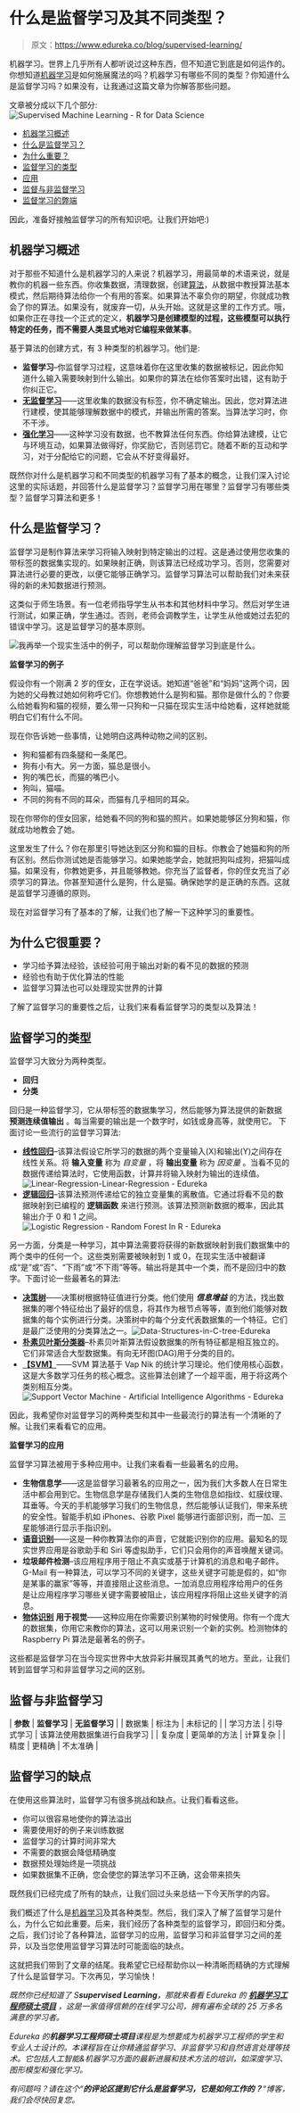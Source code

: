 # 什么是监督学习及其不同类型？

> 原文：<https://www.edureka.co/blog/supervised-learning/>

机器学习。世界上几乎所有人都听说过这种东西，但不知道它到底是如何运作的。你想知道[机器学习](https://www.edureka.co/blog/machine-learning-tutorial/)是如何施展魔法的吗？机器学习有哪些不同的类型？你知道什么是监督学习吗？如果没有，让我通过这篇文章为你解答那些问题。

文章被分成以下几个部分:![Supervised Machine Learning - R for Data Science](img/55faae1dcf0be24a7f3212b9734ab792.png)

*   [机器学习概述](#overview)
*   [什么是监督学习？](#supervised)
*   [为什么重要？](#importance)
*   [监督学习的类型](#types)
*   [应用](#applications)
*   [监督与非监督学习](#versus)
*   [监督学习的弊端](#disadv)

因此，准备好接触监督学习的所有知识吧。让我们开始吧:)

## **机器学习概述**

对于那些不知道什么是机器学习的人来说？机器学习，用最简单的术语来说，就是教你的机器一些东西。你收集数据，清理数据，创建[算法](https://www.edureka.co/blog/machine-learning-algorithms/)，从数据中教授算法基本模式，然后期待算法给你一个有用的答案。如果算法不辜负你的期望，你就成功教会了你的算法。如果没有，就废弃一切，从头开始。这就是这里的工作方式。哦，如果你正在寻找一个正式的定义，**机器学习是创建模型的过程，这些模型可以执行特定的任务，而不需要人类显式地对它编程来做某事**。

基于算法的创建方式，有 3 种类型的机器学习。他们是:

*   **监督学习**–你监督学习过程，这意味着你在这里收集的数据被标记，因此你知道什么输入需要映射到什么输出。如果你的算法在给你答案时出错，这有助于你纠正它。
*   [**无监督学习**](https://www.edureka.co/blog/unsupervised-learning/)——这里收集的数据没有标签，你不确定输出。因此，您对算法进行建模，使其能够理解数据中的模式，并输出所需的答案。当算法学习时，你不干涉。
*   [**强化学习**](https://www.edureka.co/blog/q-learning/)——这种学习没有数据，也不教算法任何东西。你给算法建模，让它与环境互动，如果算法做得好，你奖励它，否则惩罚它。随着不断的互动和学习，对于分配给它的问题，它会从不好变得最好。

既然你对什么是机器学习和不同类型的机器学习有了基本的概念，让我们深入讨论这里的实际话题，并回答什么是监督学习？监督学习用在哪里？监督学习有哪些类型？监督学习算法和更多！

## 什么是监督学习？

监督学习是制作算法来学习将输入映射到特定输出的过程。这是通过使用您收集的带标签的数据集实现的。如果映射正确，则该算法已经成功学习。否则，您需要对算法进行必要的更改，以便它能够正确学习。监督学习算法可以帮助我们对未来获得的新的未知数据进行预测。

这类似于师生场景。有一位老师指导学生从书本和其他材料中学习。然后对学生进行测试，如果正确，学生通过。否则，老师会调教学生，让学生从他或她过去犯的错误中学习。这是监督学习的基本原则。

![](img/4234a8c5704f3fc2f487f0658fe8cadb.png)我再举一个现实生活中的例子，可以帮助你理解监督学习到底是什么。

**监督学习的例子**

假设你有一个刚满 2 岁的侄女，正在学说话。她知道“爸爸”和“妈妈”这两个词，因为她的父母教过她如何称呼它们。你想教她什么是狗和猫。那你是做什么的？你要么给她看狗和猫的视频，要么带一只狗和一只猫在现实生活中给她看，这样她就能明白它们有什么不同。

现在你告诉她一些事情，让她明白这两种动物之间的区别。

*   狗和猫都有四条腿和一条尾巴。
*   狗有小有大。另一方面，猫总是很小。
*   狗的嘴巴长，而猫的嘴巴小。
*   狗叫，猫喵。
*   不同的狗有不同的耳朵，而猫有几乎相同的耳朵。

现在你带你的侄女回家，给她看不同的狗和猫的照片。如果她能够区分狗和猫，你就成功地教会了她。

这里发生了什么？你在那里引导她达到区分狗和猫的目标。你教会了她猫和狗的所有区别。然后你测试她是否能够学习。如果她能学会，她就把狗叫成狗，把猫叫成猫。如果没有，你教她更多，并且能够教她。你充当了监督者，你的侄女充当了必须学习的算法。你甚至知道什么是狗，什么是猫。确保她学的是正确的东西。这就是监督学习遵循的原则。

现在对监督学习有了基本的了解，让我们也了解一下这种学习的重要性。

## 为什么它很重要？

*   学习给予算法经验，该经验可用于输出对新的看不见的数据的预测
*   经验也有助于优化算法的性能
*   监督学习算法也可以处理现实世界的计算

了解了监督学习的重要性之后，让我们来看看监督学习的类型以及算法！

## **监督学习的类型**

监督学习大致分为两种类型。

*   **回归**
*   **分类**

回归是一种监督学习，它从带标签的数据集学习，然后能够为算法提供的新数据 **预测连续值输出** 。每当需要的输出是一个数字时，如钱或身高等，就使用它。 下面讨论一些流行的监督学习算法:

*   [**线性回归**](https://www.edureka.co/blog/linear-regression-in-python/)–该算法假设它所学习的数据的两个变量输入(X)和输出(Y)之间存在线性关系。将 **输入变量** 称为 *自变量* ，将 **输出变量** 称为 *因变量* 。当看不见的数据传递给算法时，它使用函数，计算并将输入映射为输出的连续值。![Linear-Regression-Linear-Regression - Edureka](img/48bc8f83d7f95049776a5024c0e58b83.png)
*   [**逻辑回归**](https://www.edureka.co/blog/logistic-regression-in-python/)–该算法预测传递给它的独立变量集的离散值。它通过将看不见的数据映射到已编程的 **逻辑函数** 来进行预测。该算法预测新数据的概率，因此其输出介于 0 和 1 之间。![Logistic Regression - Random Forest In R - Edureka](img/ac590bf6887272bbdaf6a2afa91ae4e3.png)

另一方面，分类是一种学习，其中算法需要将获得的新数据映射到我们数据集中的两个类中的任何一个。这些类别需要被映射到 1 或 0，在现实生活中被翻译成“是”或“否”、“下雨”或“不下雨”等等。输出将是其中一个类，而不是回归中的数字。下面讨论一些最著名的算法:

*   [**决策树**](https://www.edureka.co/blog/decision-tree-algorithm/)——决策树根据特征值进行分类。他们使用 ***信息增益*** 的方法，找出数据集的哪个特征给出了最好的信息，将其作为根节点等等，直到他们能够对数据集的每个实例进行分类。决策树中的每个分支代表数据集的一个特征。它们是最广泛使用的分类算法之一。![Data-Structures-in-C-tree-Edureka](img/e2182b6126e4931a6781ab417dcc718b.png)
*   [**朴素贝叶斯分类器**](https://www.edureka.co/blog/naive-bayes-tutorial/)–朴素贝叶斯算法假设数据集的所有特征都是相互独立的。它们非常适合大型数据集。有向无环图(DAG)用于分类的目的。
*   [**【SVM】**](https://www.edureka.co/blog/support-vector-machine-in-r/)——SVM 算法基于 Vap Nik 的统计学习理论。他们使用核心函数，这是大多数学习任务的核心概念。这些算法创建了一个超平面，用于将这两个类别相互分类。![Support Vector Machine - Artificial Intelligence Algorithms - Edureka](img/8aa71c4e5edacbd9615e0b5ed8dc6b3e.png)

因此，我希望你对监督学习的两种类型和其中一些最流行的算法有一个清晰的了解。让我们来看看它的应用。

**监督学习的应用**

监督学习算法被用于多种应用中。让我们来看看一些最著名的应用。

*   **生物信息学**——这是监督学习最著名的应用之一，因为我们大多数人在日常生活中都会用到它。生物信息学是存储我们人类的生物信息如指纹、虹膜纹理、耳垂等。今天的手机能够学习我们的生物信息，然后能够认证我们，带来系统的安全性。智能手机如 iPhones、谷歌 Pixel 能够进行面部识别，而一加、三星能够进行显示手指识别。
*   [**语音识别**](https://www.edureka.co/blog/speech-recognition-python/)——这是一种你教算法你的声音，它就能识别你的应用。最知名的现实世界应用是谷歌助手和 Siri 等虚拟助手，它们只会用你的声音唤醒关键词。
*   **垃圾邮件检测**–该应用程序用于阻止不真实或基于计算机的消息和电子邮件。G-Mail 有一种算法，可以学习不同的关键字，这些关键字可能是假的，如“你是某事的赢家”等等，并直接阻止这些消息。一加消息应用程序给用户的任务是让应用程序学习哪些关键字需要被阻止，该应用程序将阻止这些关键字的消息。
*   [**物体识别**](https://www.edureka.co/blog/tensorflow-object-detection-tutorial/) **用于视觉**——这种应用在你需要识别某物的时候使用。你有一个庞大的数据集，你用它来教你的算法，这可以用来识别一个新的实例。检测物体的 Raspberry Pi 算法是最著名的例子。

这些都是监督学习在当今现实世界中大放异彩并展现其勇气的地方。至此，让我们转到监督学习和非监督学习之间的区别。

## **监督与非监督学习**

| **参数** | **监督学习** | **无监督学习** |
| 数据集 | 标注为 | 未标记的 |
| 学习方法 | 引导式学习 | 该算法使用数据集进行自我学习 |
| 复杂度 | 更简单的方法 | 计算复杂 |
| 精度 | 更精确 | 不太准确 |

## **监督学习的缺点**

在使用这些算法时，监督学习有很多挑战和缺点。让我们看看这些。

*   你可以很容易地使你的算法溢出
*   需要使用好的例子来训练数据
*   监督学习的计算时间非常大
*   不需要的数据会降低精确度
*   数据预处理始终是一项挑战
*   如果数据集不正确，您会使您的算法学习不正确，这会带来损失

既然我们已经完成了所有的缺点，让我们回过头来总结一下今天所学的内容。

我们概述了什么是[机器学习](https://www.edureka.co/blog/videos/python-machine-learning/)及其各种类型。然后，我们深入了解了监督学习是什么，为什么它如此重要。后来，我们经历了各种类型的监督学习，即回归和分类。之后，我们讨论了各种算法，监督学习的应用，监督学习和非监督学习之间的差异，以及当您使用监督学习算法时可能面临的缺点。

这就把我们带到了文章的结尾。我希望它已经帮助你以一种清晰而精确的方式理解了什么是监督学习。下次再见，学习愉快！

*既然你已经知道了 S**supervised Learning**，那就来看看 Edureka 的 [**机器学习工程师硕士项目**](https://www.edureka.co/masters-program/machine-learning-engineer-training)* *，这是一家值得信赖的在线学习公司，拥有遍布全球的 25 万多名满意的学习者。*

*Edureka 的**机器学习工程师硕士项目**课程是为想要成为机器学习工程师的学生和专业人士设计的。本课程旨在让你精通监督学习、非监督学习和自然语言处理等技术。它包括人工智能&机器学习方面的最新进展和技术方法的培训，如深度学习、图形模型和强化学习。*

*有问题吗？请在这个“**的评论区提到它什么是监督学习，它是如何工作的？**“博客，我们会尽快回复您。*